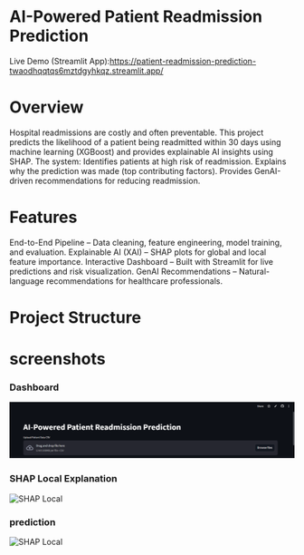 # AI-Powered Patient Readmission Prediction
Live Demo (Streamlit App):https://patient-readmission-prediction-twaodhqqtqs6mztdgyhkqz.streamlit.app/


#  Overview
Hospital readmissions are costly and often preventable. This project predicts the likelihood of a patient being readmitted within 30 days using machine learning (XGBoost) and provides explainable AI insights using SHAP.
The system:
Identifies patients at high risk of readmission.
Explains why the prediction was made (top contributing factors).
Provides GenAI-driven recommendations for reducing readmission.


# Features
End-to-End Pipeline – Data cleaning, feature engineering, model training, and evaluation.
Explainable AI (XAI) – SHAP plots for global and local feature importance.
Interactive Dashboard – Built with Streamlit for live predictions and risk visualization.
GenAI Recommendations – Natural-language recommendations for healthcare professionals.

# Project Structure





# screenshots


### Dashboard
![Dashboard](screenshots/dashboard.png)

### SHAP Local Explanation
![SHAP Local](screenshots/shap_local.png)

### prediction
![SHAP Local](screenshots/prediction.png)

